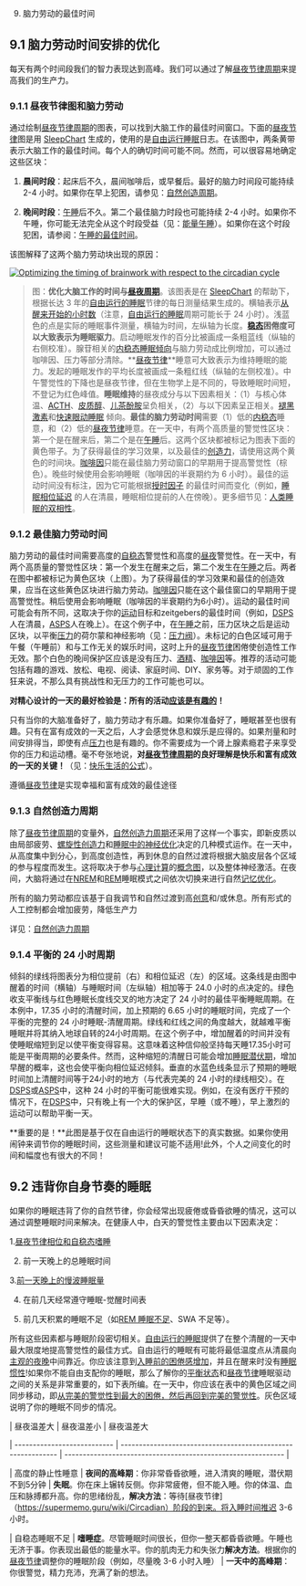 9. 脑力劳动的最佳时间

## 9.1 脑力劳动时间安排的优化

每天有两个时间段我们的智力表现达到高峰。我们可以通过了解[昼夜节律周期](https://supermemo.guru/wiki/Circadian_cycle)来提高我们的生产力。

### 9.1.1 昼夜节律图和脑力劳动

通过绘制[昼夜节律周期](https://supermemo.guru/wiki/Circadian_cycle)的图表，可以找到大脑工作的最佳时间窗口。下面的[昼夜节律](https://supermemo.guru/wiki/Circadian)图是用 [SleepChart](https://supermemo.guru/wiki/SleepChart) 生成的，使用的是[自由运行睡眠](https://supermemo.guru/wiki/Free_running_sleep)日志。在该图中，两条黄带表示大脑工作的最佳时间。每个人的确切时间可能不同。然而，可以很容易地确定这些区块：

1. **晨间时段**：起床后不久，晨间咖啡后，或早餐后。最好的脑力时间段可能持续 2-4 小时。如果你在早上犯困，请参见：[自然创造周期](https://supermemo.guru/wiki/Natural_creativity_cycle)。

2. **晚间时段**：[午睡](https://supermemo.guru/wiki/Siesta)后不久。第二个最佳脑力时段也可能持续 2-4 小时。如果你不午睡，你可能无法完全从这个时段受益（见：[能量午睡](https://supermemo.guru/wiki/Power_nap)）。如果你在这个时段犯困，请参阅：[午睡的最佳时间](https://supermemo.guru/wiki/Best_time_for_napping)。

该图解释了这两个脑力劳动块出现的原因：

[![Optimizing the timing of brainwork with respect to the circadian cycle](https://supermemo.guru/images/thumb/e/ef/Circadian_graph_and_brainwork.gif/600px-Circadian_graph_and_brainwork.gif)](https://supermemo.guru/wiki/File:Circadian_graph_and_brainwork.gif)

> 图：**优化大脑工作的时间与[昼夜周期](https://supermemo.guru/wiki/Circadian_cycle)**。该图表是在 [SleepChart](https://supermemo.guru/wiki/SleepChart) 的帮助下，根据长达 3 年的[自由运行的睡眠](https://supermemo.guru/wiki/Free-running_sleep)节律的每日测量结果生成的。横轴表示[从醒来开始的小时数](https://supermemo.guru/wiki/Circadian_phase)（注意，[自由运行的睡眠](https://supermemo.guru/wiki/Free-running_sleep)周期可能长于 24 小时）。浅蓝色的点是实际的睡眠事件测量，横轴为时间，左纵轴为长度。**[稳态](https://supermemo.guru/wiki/Homeostatic)**困倦度可以大致表示为**睡眠驱力**。启动睡眠发作的百分比被画成一条粗蓝线（纵轴的右侧校准）。腺苷相关的[内稳态睡眠倾向](https://supermemo.guru/wiki/Homeostatic_sleep_propensity)与脑力劳动成比例增加，可以通过咖啡因、压力等部分清除。**[昼夜节律](https://supermemo.guru/wiki/Circadian)**睡意可大致表示为维持睡眠的能力。发起的睡眠发作的平均长度被画成一条粗红线（纵轴的左侧校准）。中午警觉性的下降也是昼夜节律，但在生物学上是不同的，导致睡眠时间短，不登记为红色峰值。**睡眠维持**的昼夜成分与以下因素相关：（1）与核心体温、[ACTH](https://en.wikipedia.org/wiki/ACTH)、[皮质醇](https://en.wikipedia.org/wiki/Cortisol)、[儿茶酚胺](https://en.wikipedia.org/wiki/Catecholamine)呈负相关，（2）与以下因素呈正相关。[褪黑激素](https://supermemo.guru/wiki/Melatonin)和[快速眼动睡眠](https://supermemo.guru/wiki/REM_sleep) 倾向。**最佳的脑力劳动时间**需要（1）低的[内稳态](https://supermemo.guru/wiki/Homeostatic)睡意，和（2）低的[昼夜节律](https://supermemo.guru/wiki/Circadian)睡意。在一天中，有两个高质量的警觉性区块：第一个是在醒来后，第二个是在[午睡](https://supermemo.guru/wiki/Siesta)后。这两个区块都被标记为图表下面的黄色带子。为了获得最佳的学习效果，以及最佳的[创造力](https://supermemo.guru/wiki/Creativity)，请使用这两个黄色的时间块。[咖啡因](https://supermemo.guru/wiki/Caffeine)只能在最佳脑力劳动窗口的早期用于提高警觉性（棕色）。晚些时候使用会影响睡眠（咖啡因的半衰期约为 6 小时）。最佳的运动时间没有标注，因为它可能根据[授时因子](https://supermemo.guru/wiki/Zeitgeber) 的最佳时间而变化（例如，[睡眠相位延迟](https://supermemo.guru/wiki/DSPS) 的人在清晨，睡眠相位提前的人在傍晚）。更多细节见：[人类睡眠的双相性](https://supermemo.guru/wiki/Biphasic_life)。

### 9.1.2 最佳脑力劳动时间

脑力劳动的最佳时间需要高度的[自稳态](https://supermemo.guru/wiki/Homeostatic)警觉性和高度的[昼夜](https://supermemo.guru/wiki/Circadian)警觉性。在一天中，有两个高质量的警觉性区块：第一个发生在醒来之后，第二个发生在[午睡](https://supermemo.guru/wiki/Siesta)之后。两者在图中都被标记为黄色区块（上图）。为了获得最佳的学习效果和最佳的创造效果，应当在这些黄色区块进行脑力劳动。[咖啡因](https://supermemo.guru/wiki/Factors_that_affect_sleep#Caffeine)只能在这个最佳窗口的早期用于提高警觉性。稍后使用会影响睡眠（咖啡因的半衰期约为6小时）。运动的最佳时间可能会有所不同，这取决于你的[运动](https://supermemo.guru/wiki/Factors_that_affect_sleep#Exercise)目标和zeitgebers的最佳时间（例如，[DSPS](https://supermemo.guru/wiki/DSPS)人在清晨，[ASPS](https://supermemo.guru/wiki/Advanced_Sleep_Phase_Syndrome_(ASPS))人在晚上）。在这个例子中，在[午睡](https://supermemo.guru/wiki/Siesta)之前，压力区块之后是运动区块，以平衡[压力](https://supermemo.guru/wiki/Factors_that_affect_sleep#Stress)的荷尔蒙和神经影响（见：[压力阀](https://supermemo.guru/wiki/Stress_valve)）。未标记的白色区域可用于午餐（午睡前）和与工作无关的娱乐时间，这时上升的[昼夜节律](https://supermemo.guru/wiki/Circadian)困倦使创造性工作无效。那个白色的晚间保护区应该是没有压力、[酒精](https://supermemo.guru/wiki/Factors_that_affect_sleep#Alcohol)、[咖啡因](https://supermemo.guru/wiki/Factors_that_affect_sleep#Caffeine)等。推荐的活动可能包括有趣的游戏、放松、电视、阅读、家庭时间、DIY、家务等。对于顽固的工作狂来说，不那么具有挑战性和无压力的工作可能也可以。

**对精心设计的一天的最好检验是：所有的活动[应该是有趣的](https://supermemo.guru/wiki/Pleasure_of_learning)！**

只有当你的大脑准备好了，脑力劳动才有乐趣。如果你准备好了，睡眠甚至也很有趣。只有在富有成效的一天之后，人才会感觉休息和娱乐是应得的。如果剂量和时间安排得当，即使有点[压力](https://supermemo.guru/wiki/Stress_resilience)也是有趣的。你不需要成为一个肾上腺素瘾君子来享受你的压力和运动槽。毫不夸张地说，**对[昼夜节律周期](https://supermemo.guru/wiki/Circadian_cycle)的良好理解是快乐和富有成效的一天的关键！**（见：[快乐生活的公式](https://supermemo.guru/wiki/Formula_for_happy_life)）。

遵循[昼夜节律](https://supermemo.guru/wiki/Circadian_cycle)是实现幸福和富有成效的最佳途径

### 9.1.3 自然创造力周期

除了[昼夜节律周期](https://supermemo.guru/wiki/Circadian_cycle)的变量外，[自然创造力周期](https://supermemo.guru/wiki/Natural_creativity_cycle)还采用了这样一个事实，即新皮质以由局部疲劳、[螺旋性创造力](https://supermemo.guru/wiki/Creativity)和[睡眠中的神经优化](https://supermemo.guru/wiki/Neural_optimization_in_sleep)决定的几种模式运作。在一天中，从高度集中到分心，到高度创造性，再到休息的自然过渡将根据大脑皮层各个区域的参与程度而发生。这将取决于参与[心理计算](https://supermemo.guru/wiki/Mental_computation)的[概念图](https://supermemo.guru/wiki/Concept_map)，以及整体神经激活。在夜间，大脑将通过在[NREM](https://supermemo.guru/wiki/NREM)和[REM](https://supermemo.guru/wiki/REM)睡眠模式之间依次切换来进行自然[记忆优化](https://supermemo.guru/wiki/Memory_optimization)。

所有的脑力劳动都应该基于自我调节和自然过渡到高[创意](https://supermemo.guru/wiki/Creativity)和/或休息。所有形式的人工控制都会增加疲劳，降低生产力

详见：[自然创造力周期](https://supermemo.guru/wiki/Natural_creativity_cycle)

### 9.1.4 平衡的 24 小时周期

倾斜的绿线将图表分为相位提前（右）和相位延迟（左）的区域。这条线是由图中醒着的时间（横轴）与睡眠时间（左纵轴）相加等于 24.0 小时的点决定的。绿色收支平衡线与红色睡眠长度线交叉的地方决定了 24 小时的最佳平衡睡眠周期。在本例中，17.35 小时的清醒时间，加上预期的 6.65 小时的睡眠时间，完成了一个平衡的完整的 24 小时睡眠-清醒周期。绿线和红线之间的角度越大，就越难平衡睡眠并将其纳入地球自转的24小时周期。在这个例子中，增加醒着的时间并没有使睡眠缩短到足以使平衡变得容易。这意味着这种信仰般坚持每天睡17.35小时可能是平衡周期的必要条件。然而，这种缩短的清醒日可能会增加[睡眠潜伏期](https://supermemo.guru/wiki/Sleep_latency)，增加早醒的概率，这也会使平衡向相位延迟倾斜。垂直的水蓝色线条显示了预期的睡眠时间加上清醒时间等于24小时的地方（与代表完美的 24 小时的绿线相交）。在[DSPS](https://supermemo.guru/wiki/DSPS)或[ASPS](https://supermemo.guru/wiki/Advanced_Sleep_Phase_Syndrome_(ASPS))中，这种 24 小时的平衡可能很难实现。例如，在没有医疗干预的情况下，在[DSPS](https://supermemo.guru/wiki/DSPS)中，只有晚上有一个大的保护区，早睡（或不睡），早上激烈的运动可以帮助平衡一天。

**重要的是！**此图是基于仅在自由运行的睡眠状态下的真实数据。如果你使用闹钟来调节你的睡眠时间，这些测量和建议可能不适用!此外，个人之间变化的时间和幅度也有很大的不同！

## 9.2 违背你自身节奏的睡眠

如果你的睡眠违背了你的自然节律，你会经常出现疲倦或昏昏欲睡的情况，这可以通过调整睡眠时间来解决。在健康人中，白天的警觉性主要由以下因素决定：

1.[昼夜节律相位和自稳态嗜睡](https://supermemo.guru/wiki/Two_components_of_sleep)

2. 前一天晚上的总睡眠时间

3.[前一天晚上的慢波睡眠量](https://supermemo.guru/wiki/Memory_optimization_in_sleep#NREM_and_memory)

4. 在前几天经常遵守睡眠-觉醒时间表

5. 前几天积累的睡眠不足（如[REM 睡眠不足](https://supermemo.guru/wiki/How_do_we_fall_asleep%3F#REM_rebound_hypothesis)、SWA 不足等）。

所有这些因素都与睡眠阶段密切相关。[自由运行的睡眠](https://supermemo.guru/wiki/Formula_for_good_sleep:_free_running_sleep)提供了在整个清醒的一天中最大限度地提高警觉性的最佳方式。自由运行的睡眠有可能将最低温度点从清晨向[主观的夜晚](https://supermemo.guru/wiki/Subjective_night)中间靠近。你应该注意到[入睡前的困倦感增加](https://supermemo.guru/wiki/Insomnia)，并且在醒来时没有[睡眠惯性](https://supermemo.guru/wiki/Sleep_inertia)!如果你不能自由支配你的睡眠，那么了解你的[平衡状态](https://supermemo.guru/wiki/Homeostatic)和[昼夜节律](https://supermemo.guru/wiki/Circadian)睡眠驱动之间的关系是非常重要的，如下表所编。在一天中，你应该在表中的黄色区域之间同步移动，即[从完美的警觉性到最大的困倦，然后再回到完美的警觉性](https://supermemo.guru/wiki/How_do_we_fall_asleep%3F#Sleep-wake_flip-flop)。灰色区域说明了你的睡眠不同步的情况。

| 昼夜温差大 | 昼夜温差小 | 昼夜温差大

| --------------------------- | ------------------------------------------------------------ | ------------------------------------------------------------ |

| 高度的静止性睡意 | **夜间的高峰期**：你非常昏昏欲睡，进入清爽的睡眠，潜伏期不到5分钟 | **失眠**。你在床上辗转反侧。你非常疲倦，但不能入睡。你的体温、血压和脉搏都升高。你的思绪纷乱，**解决方法**：等待[昼夜节律]（https://supermemo.guru/wiki/Circadian）阶段的到来。将入睡时间推迟 3-6 小时。

| 自稳态睡眠不足 | **嗜睡症**。尽管睡眠时间很长，但你一整天都昏昏欲睡。午睡也无济于事。你表现出最低的能量水平。你的肌肉无力和失张力**解决方法**。根据你的[昼夜节律](https://supermemo.guru/wiki/Circadian)调整你的睡眠阶段（例如，尽量晚 3-6 小时入睡） | **一天中的高峰期**：你很警觉，精力充沛，充满了新的想法。